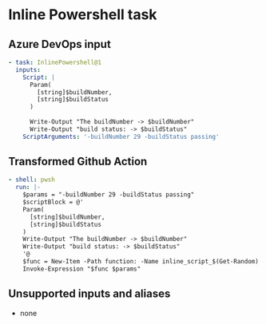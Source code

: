 # Inline Powershell task

## Azure DevOps input

```yaml
- task: InlinePowershell@1
  inputs:
    Script: |
      Param(
        [string]$buildNumber,
        [string]$buildStatus
      )
      
      Write-Output "The buildNumber -> $buildNumber"
      Write-Output "build status: -> $buildStatus"
    ScriptArguments: '-buildNumber 29 -buildStatus passing'
```

## Transformed Github Action

```yaml
- shell: pwsh
  run: |-
    $params = "-buildNumber 29 -buildStatus passing"
    $scriptBlock = @'
    Param(
      [string]$buildNumber,
      [string]$buildStatus
    )
    Write-Output "The buildNumber -> $buildNumber"
    Write-Output "build status: -> $buildStatus"
    '@
    $func = New-Item -Path function: -Name inline_script_$(Get-Random) -Value $scriptBlock
    Invoke-Expression "$func $params"
```

## Unsupported inputs and aliases
- none